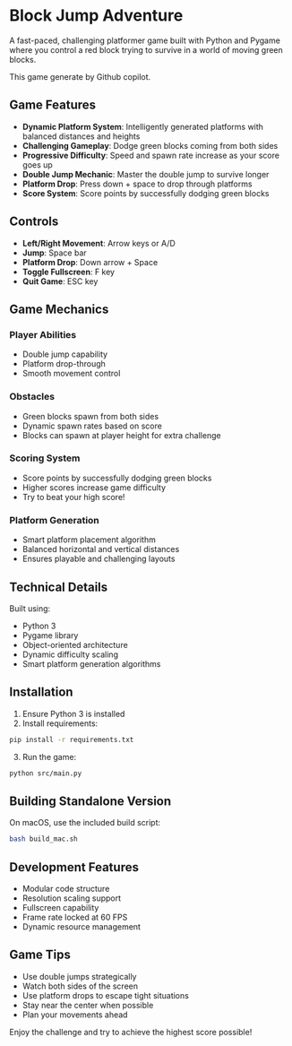 # Block Jump Adventure

A fast-paced, challenging platformer game built with Python and Pygame where you control a red block trying to survive
in a world of moving green blocks.

This game generate by Github copilot.

## Game Features

- **Dynamic Platform System**: Intelligently generated platforms with balanced distances and heights
- **Challenging Gameplay**: Dodge green blocks coming from both sides
- **Progressive Difficulty**: Speed and spawn rate increase as your score goes up
- **Double Jump Mechanic**: Master the double jump to survive longer
- **Platform Drop**: Press down + space to drop through platforms
- **Score System**: Score points by successfully dodging green blocks

## Controls

- **Left/Right Movement**: Arrow keys or A/D
- **Jump**: Space bar
- **Platform Drop**: Down arrow + Space
- **Toggle Fullscreen**: F key
- **Quit Game**: ESC key

## Game Mechanics

### Player Abilities

- Double jump capability
- Platform drop-through
- Smooth movement control

### Obstacles

- Green blocks spawn from both sides
- Dynamic spawn rates based on score
- Blocks can spawn at player height for extra challenge

### Scoring System

- Score points by successfully dodging green blocks
- Higher scores increase game difficulty
- Try to beat your high score!

### Platform Generation

- Smart platform placement algorithm
- Balanced horizontal and vertical distances
- Ensures playable and challenging layouts

## Technical Details

Built using:

- Python 3
- Pygame library
- Object-oriented architecture
- Dynamic difficulty scaling
- Smart platform generation algorithms

## Installation

1. Ensure Python 3 is installed
2. Install requirements:

```bash
pip install -r requirements.txt
```

3. Run the game:

```bash
python src/main.py
```

## Building Standalone Version

On macOS, use the included build script:

```bash
bash build_mac.sh
```

## Development Features

- Modular code structure
- Resolution scaling support
- Fullscreen capability
- Frame rate locked at 60 FPS
- Dynamic resource management

## Game Tips

- Use double jumps strategically
- Watch both sides of the screen
- Use platform drops to escape tight situations
- Stay near the center when possible
- Plan your movements ahead

Enjoy the challenge and try to achieve the highest score possible!
